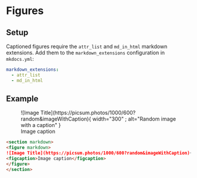# Figures
## Setup

Captioned figures require the `attr_list` and `md_in_html` markdown extensions.  Add them to the `markdown_extensions` configuration in `mkdocs.yml`:

```yaml
markdown_extensions:
  - attr_list
  - md_in_html
```

## Example


<section markdown>
<figure markdown>
![Image Title](https://picsum.photos/1000/600?random&imageWithCaption){ width="300" ; alt="Random image with a caption" }
<figcaption>Image caption</figcaption>
</figure>
</section>

```markdown
<section markdown>
<figure markdown>
![Image Title](https://picsum.photos/1000/600?random&imageWithCaption){ width="300" ; alt="Random image with a caption" }
<figcaption>Image caption</figcaption>
</figure>
</section>
```



